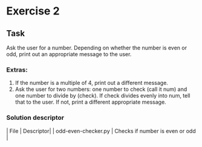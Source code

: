 # Exercise 2

## Task
Ask the user for a number. 
Depending on whether the number is even or odd, print out an appropriate message to the user.

### Extras:

1. If the number is a multiple of 4, print out a different message.
2. Ask the user for two numbers: one number to check (call it num) and one number to divide by (check). 
If check divides evenly into num, tell that to the user. If not, print a different appropriate message.

### Solution descriptor
| File | Descriptor|
| odd-even-checker.py | Checks if number is even or odd |


